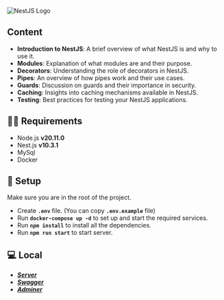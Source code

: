 
<img src="https://cdn.icon-icons.com/icons2/2699/PNG/512/nestjs_logo_icon_169927.png" alt="NestJS Logo" style="width: auto; max-width: 100%;" />



## Content

- **Introduction to NestJS**: A brief overview of what NestJS is and why to use it.
- **Modules**: Explanation of what modules are and their purpose.
- **Decorators**: Understanding the role of decorators in NestJS.
- **Pipes**: An overview of how pipes work and their use cases.
- **Guards**: Discussion on guards and their importance in security.
- **Caching**: Insights into caching mechanisms available in NestJS.
- **Testing**: Best practices for testing your NestJS applications.

👩‍🚀 **Requirements** 
---

+ Node.js **v20.11.0**
+ Nest.js **v10.3.1**
+ MySql
+ Docker


🚀 **Setup** 
---

Make sure you are in the root of the project.

+ Create **`.env`** file. (You can copy **`.env.example`** file)
+ Run **`docker-compose up -d`**  to set up and start the required services.
+ Run **`npm install`** to install all the dependencies.
+ Run **`npm run start`** to start server.

## 💻 **Local** 
+ ***[Server](http://[::1]:3001/)***
+ ***[Swagger](http://[::1]:3001/api)***
+ ***[Adminer](http://localhost:8885/)***
